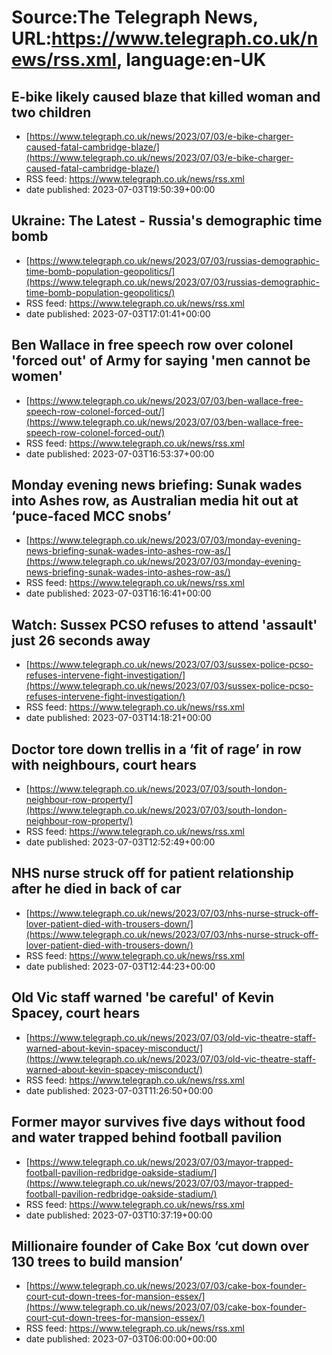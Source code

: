 # Source:The Telegraph News, URL:https://www.telegraph.co.uk/news/rss.xml, language:en-UK

## E-bike likely caused blaze that killed woman and two children
 - [https://www.telegraph.co.uk/news/2023/07/03/e-bike-charger-caused-fatal-cambridge-blaze/](https://www.telegraph.co.uk/news/2023/07/03/e-bike-charger-caused-fatal-cambridge-blaze/)
 - RSS feed: https://www.telegraph.co.uk/news/rss.xml
 - date published: 2023-07-03T19:50:39+00:00



## Ukraine: The Latest - Russia's demographic time bomb
 - [https://www.telegraph.co.uk/news/2023/07/03/russias-demographic-time-bomb-population-geopolitics/](https://www.telegraph.co.uk/news/2023/07/03/russias-demographic-time-bomb-population-geopolitics/)
 - RSS feed: https://www.telegraph.co.uk/news/rss.xml
 - date published: 2023-07-03T17:01:41+00:00



## Ben Wallace in free speech row over colonel 'forced out' of Army for saying 'men cannot be women'
 - [https://www.telegraph.co.uk/news/2023/07/03/ben-wallace-free-speech-row-colonel-forced-out/](https://www.telegraph.co.uk/news/2023/07/03/ben-wallace-free-speech-row-colonel-forced-out/)
 - RSS feed: https://www.telegraph.co.uk/news/rss.xml
 - date published: 2023-07-03T16:53:37+00:00



## Monday evening news briefing: Sunak wades into Ashes row, as Australian media hit out at ‘puce-faced MCC snobs’
 - [https://www.telegraph.co.uk/news/2023/07/03/monday-evening-news-briefing-sunak-wades-into-ashes-row-as/](https://www.telegraph.co.uk/news/2023/07/03/monday-evening-news-briefing-sunak-wades-into-ashes-row-as/)
 - RSS feed: https://www.telegraph.co.uk/news/rss.xml
 - date published: 2023-07-03T16:16:41+00:00



## Watch: Sussex PCSO refuses to attend 'assault' just 26 seconds away
 - [https://www.telegraph.co.uk/news/2023/07/03/sussex-police-pcso-refuses-intervene-fight-investigation/](https://www.telegraph.co.uk/news/2023/07/03/sussex-police-pcso-refuses-intervene-fight-investigation/)
 - RSS feed: https://www.telegraph.co.uk/news/rss.xml
 - date published: 2023-07-03T14:18:21+00:00



## Doctor tore down trellis in a ‘fit of rage’ in row with neighbours, court hears
 - [https://www.telegraph.co.uk/news/2023/07/03/south-london-neighbour-row-property/](https://www.telegraph.co.uk/news/2023/07/03/south-london-neighbour-row-property/)
 - RSS feed: https://www.telegraph.co.uk/news/rss.xml
 - date published: 2023-07-03T12:52:49+00:00



## NHS nurse struck off for patient relationship after he died in back of car
 - [https://www.telegraph.co.uk/news/2023/07/03/nhs-nurse-struck-off-lover-patient-died-with-trousers-down/](https://www.telegraph.co.uk/news/2023/07/03/nhs-nurse-struck-off-lover-patient-died-with-trousers-down/)
 - RSS feed: https://www.telegraph.co.uk/news/rss.xml
 - date published: 2023-07-03T12:44:23+00:00



## Old Vic staff warned 'be careful' of Kevin Spacey, court hears
 - [https://www.telegraph.co.uk/news/2023/07/03/old-vic-theatre-staff-warned-about-kevin-spacey-misconduct/](https://www.telegraph.co.uk/news/2023/07/03/old-vic-theatre-staff-warned-about-kevin-spacey-misconduct/)
 - RSS feed: https://www.telegraph.co.uk/news/rss.xml
 - date published: 2023-07-03T11:26:50+00:00



## Former mayor survives five days without food and water trapped behind football pavilion
 - [https://www.telegraph.co.uk/news/2023/07/03/mayor-trapped-football-pavilion-redbridge-oakside-stadium/](https://www.telegraph.co.uk/news/2023/07/03/mayor-trapped-football-pavilion-redbridge-oakside-stadium/)
 - RSS feed: https://www.telegraph.co.uk/news/rss.xml
 - date published: 2023-07-03T10:37:19+00:00



## Millionaire founder of Cake Box ‘cut down over 130 trees to build mansion’
 - [https://www.telegraph.co.uk/news/2023/07/03/cake-box-founder-court-cut-down-trees-for-mansion-essex/](https://www.telegraph.co.uk/news/2023/07/03/cake-box-founder-court-cut-down-trees-for-mansion-essex/)
 - RSS feed: https://www.telegraph.co.uk/news/rss.xml
 - date published: 2023-07-03T06:00:00+00:00



